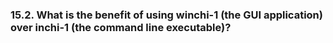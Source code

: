 ### 15.2. What is the benefit of using winchi-1 (the GUI application) over inchi-1 (the command line executable)? 

